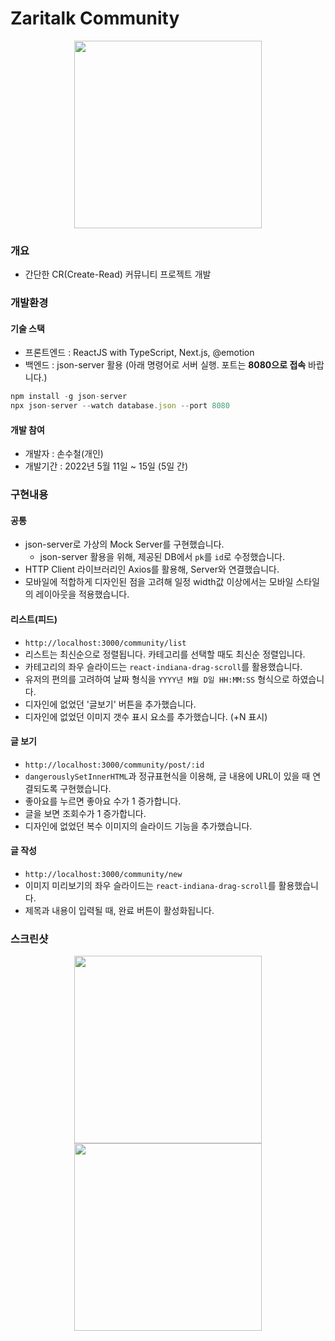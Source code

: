 # Zaritalk Community

<div align="center">
<img src="https://user-images.githubusercontent.com/87234410/168439590-4d79ad84-f48a-45ae-a4f4-177e118d56ec.png" width="300px">
</div>


### 개요
* 간단한 CR(Create-Read) 커뮤니티 프로젝트 개발

### 개발환경
#### 기술 스택
* 프론트엔드 : ReactJS with TypeScript, Next.js, @emotion
* 백엔드 : json-server 활용 (아래 명령어로 서버 실행. 포트는 **8080으로 접속** 바랍니다.)
```js
npm install -g json-server
npx json-server --watch database.json --port 8080
```

#### 개발 참여
* 개발자 : 손수철(개인)
* 개발기간 : 2022년 5월 11일 ~ 15일 (5일 간)

### 구현내용
#### 공통
* json-server로 가상의 Mock Server를 구현했습니다.
  * json-server 활용을 위해, 제공된 DB에서 ``pk``를 ``id``로 수정했습니다.
* HTTP Client 라이브러리인 Axios를 활용해, Server와 연결했습니다.
* 모바일에 적합하게 디자인된 점을 고려해 일정 width값 이상에서는 모바일 스타일의 레이아웃을 적용했습니다.

#### 리스트(피드)
* ```http://localhost:3000/community/list```
* 리스트는 최신순으로 정렬됩니다. 카테고리를 선택할 때도 최신순 정렬입니다.
* 카테고리의 좌우 슬라이드는 ``react-indiana-drag-scroll``를 활용했습니다.
* 유저의 편의를 고려하여 날짜 형식을 ``YYYY년 M월 D일 HH:MM:SS`` 형식으로 하였습니다.
* 디자인에 없었던 '글보기' 버튼을 추가했습니다.
* 디자인에 없었던 이미지 갯수 표시 요소를 추가했습니다. (+N 표시)

#### 글 보기
* ```http://localhost:3000/community/post/:id```
* ``dangerouslySetInnerHTML``과 정규표현식을 이용해, 글 내용에 URL이 있을 때 연결되도록 구현했습니다.
* 좋아요를 누르면 좋아요 수가 1 증가합니다.
* 글을 보면 조회수가 1 증가합니다.
* 디자인에 없었던 복수 이미지의 슬라이드 기능을 추가했습니다.

#### 글 작성
* ```http://localhost:3000/community/new```
* 이미지 미리보기의 좌우 슬라이드는 ```react-indiana-drag-scroll```를 활용했습니다.
* 제목과 내용이 입력될 때, 완료 버튼이 활성화됩니다.

### 스크린샷
<div align="center">
<img src="https://user-images.githubusercontent.com/87234410/168433037-3151476c-ab66-4263-bd7e-bd7eafddf334.png" width="300px">
<img src="https://user-images.githubusercontent.com/87234410/168436122-b13c8155-945f-47de-bb2e-0420805b2344.png" width="300px">
</div>


